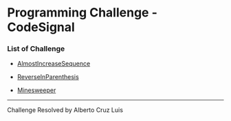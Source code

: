 # Programming Challenge - CodeSignal


### List of Challenge

- [AlmostIncreaseSequence](./AlmostIncreaseSequence.cpp)

- [ReverseInParenthesis](./ReverseInParenthesis.cpp)

- [Minesweeper](Minesweeper.cpp)

---------------------------------------

Challenge Resolved by Alberto Cruz Luis
